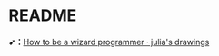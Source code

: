 # README

**➹：**[How to be a wizard programmer · julia's drawings](https://drawings.jvns.ca/wizard-programmer/)

